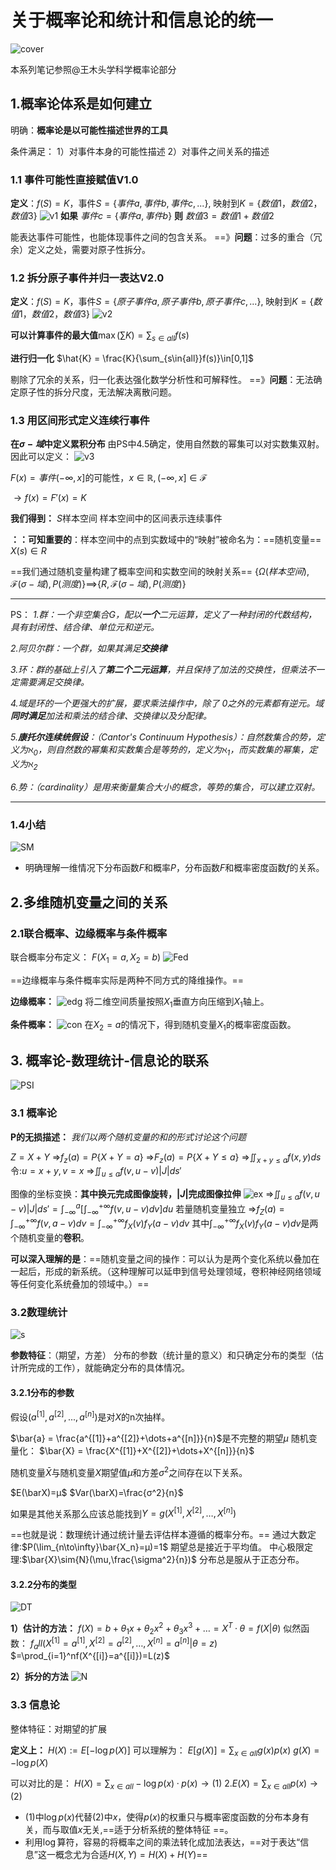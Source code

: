 # 关于概率论和统计和信息论的统一

![cover](images/cover.png)

本系列笔记参照@王木头学科学概率论部分

## 1.概率论体系是如何建立

明确：**概率论是以可能性描述世界的工具**

条件满足：
    1）对事件本身的可能性描述
    2）对事件之间关系的描述

### 1.1 事件可能性直接赋值V1.0

**定义**：$f(S)=K$，事件$S=\{事件a, 事件b, 事件c,...\}$, 映射到$K=\{数值1，数值2，数值3\}$
![v1](./images/v1.png)
**如果**
$事件c = \{事件a, 事件b\}$
**则**
$数值3 = 数值1 + 数值2$

能表达事件可能性，也能体现事件之间的包含关系。
==》**问题**：过多的重合（冗余）定义之处，需要对原子性拆分。

### 1.2 拆分原子事件并归一表达V2.0

**定义**：$f(S)=K$，事件$S=\{原子事件a, 原子事件b, 原子事件c,...\}$, 映射到$K=\{数值1，数值2，数值3\}$
![v2](./images/v2.png)

**可以计算事件的最大值**$\max(\sum{K})=\sum_{s\in{all}}f(s)$

**进行归一化**
$\hat{K} = \frac{K}{\sum_{s\in{all}}f(s)}\in[0,1]$

剔除了冗余的关系，归一化表达强化数学分析性和可解释性。
==》**问题**：无法确定原子性的拆分尺度，无法解决离散问题。

### 1.3 用区间形式定义连续行事件

**在$σ-域$中定义累积分布**
由PS中4.5确定，使用自然数的幂集可以对实数集双射。因此可以定义：
![v3](./images/v3.png)

$F(x)=事件(-∞, x]$的可能性，$x\in{\mathbb{R}},(-∞,x]\in{\mathcal{F}}$

$\to{f(x)=F'(x)=K}$

**我们得到：**
$S$样本空间
样本空间中的区间表示连续事件

**：：可知重要的**：样本空间中的点到实数域中的“映射”被命名为：==随机变量== $X(s)\in{R}$

==我们通过随机变量构建了概率空间和实数空间的映射关系==
$\{Ω(样本空间),\mathcal{F}(σ-域),P(测度)\}$==>$\{R,\mathcal{F}(σ-域),P(测度)\}$
***
PS：
*1.群：一个非空集合$G$，配以**一个**二元运算，定义了一种封闭的代数结构，具有封闭性、结合律、单位元和逆元。*

*2.阿贝尔群：一个群，如果其满足**交换律***

*3.环：群的基础上引入了**第二个二元运算**，并且保持了加法的交换性，但乘法不一定需要满足交换律。*

*4.域是环的一个更强大的扩展，要求乘法操作中，除了 0之外的元素都有逆元。域**同时满足**加法和乘法的结合律、交换律以及分配律。*

*5.**康托尔连续统假设**：（Cantor's Continuum Hypothesis）：自然数集合的势，定义为$ℵ_0$，则自然数的幂集和实数集合是等势的，定义为$ℵ_1$，而实数集的幂集，定义为$ℵ_2$*

*6.势：（cardinality）是用来衡量集合大小的概念，等势的集合，可以建立双射。*

***

### 1.4小结

![SM](./images/sm.png)

+ 明确理解一维情况下分布函数$F$和概率$P$，分布函数$F$和概率密度函数$f$的关系。

## 2.多维随机变量之间的关系

### 2.1联合概率、边缘概率与条件概率

联合概率分布定义：
$F(X_1=a,X_2=b)$
![Fed](./images/fed.png)

==边缘概率与条件概率实际是两种不同方式的降维操作。==

**边缘概率：**
![edg](./images/edge.png)
将二维空间质量按照$X_1$垂直方向压缩到$X_1$轴上。

**条件概率：**
![con](./images/con.png)
在$X_2=a$的情况下，得到随机变量$X_1$的概率密度函数。

## 3. 概率论-数理统计-信息论的联系

![PSI](./images/PSI.png)

### 3.1 概率论

**P的无损描述：**
*我们以两个随机变量的和的形式讨论这个问题*

$Z=X+Y$
=>$f_z(a)=P\{X+Y=a\}$
=>$F_z(a)=P\{X+Y\le{a}\}$
=>$\iint_{x+y\le{a}}f(x,y)ds$
令:$u=x+y,v=x$
=>$\iint_{u\le{a}}f(v,u-v)|J|ds'$

图像的坐标变换：**其中换元完成图像旋转，$|J|$完成图像拉伸**
![ex](./images/ex.png)
=>$\iint_{u\le{a}}f(v,u-v)|J|ds'=\int_{-\infty}^{a}[\int_{-\infty}^{+\infty}f(v,u-v)dv]du$
若量随机变量独立
=>$f_Z(a)=\int_{-\infty}^{+\infty}f(v,a-v)dv=\int_{-\infty}^{+\infty}f_X(v)f_Y(a-v)dv$
其中$\int_{-\infty}^{+\infty}f_X(v)f_Y(a-v)dv$是两个随机变量的**卷积**。

**可以深入理解的是**：==随机变量之间的操作：可以认为是两个变化系统以叠加在一起后，形成的新系统。（这种理解可以延申到信号处理领域，卷积神经网络领域等任何变化系统叠加的领域中。）==

### 3.2数理统计

![s](./images/s.png)

**参数特征**：（期望，方差）
分布的参数（统计量的意义）和只确定分布的类型（估计所完成的工作），就能确定分布的具体情况。

#### 3.2.1分布的参数

假设$(a^{[1]},a^{[2]},...,a^{[ n]})$是对$X$的n次抽样。

$\bar{a} = \frac{a^{[1]}+a^{[2]}+\dots+a^{[n]}}{n}$是不完整的期望$μ$
随机变量化：
$\bar{X} = \frac{X^{[1]}+X^{[2]}+\dots+X^{[n]}}{n}$

随机变量$\bar{X}$与随机变量$X$期望值$μ$和方差$σ^2$之间存在以下关系。

$Ε(\barΧ)=μ$
$Var(\barΧ)=\frac{σ^2}{n}$

如果是其他关系那么应该总能找到$Y=g(X^{[1]},X^{[2]},\dots,X^{[n]})$

==也就是说：数理统计通过统计量去评估样本遵循的概率分布。==
通过大数定律:$P(\lim_{n\to\infty}\bar{X_n}=μ)=1$
期望总是接近于平均值。
中心极限定理:$\bar{X}\sim{N}(\mu,\frac{\sigma^2}{n})$
分布总是服从于正态分布。

#### 3.2.2分布的类型

![DT](./images/DT.png)

**1）估计的方法：**
$f(X)=b+\theta_1x+\theta_2x^2+\theta_3x^3+\dots=X^T·\theta=f(X|\theta)$
似然函数：
$f_all(X^{[1]}=a^{[1]},X^{[2]}=a^{[2]},\dots,X^{[n]}=a^{[n]}|\theta=z)$
$=\prod_{i=1}^nf(X^{[i]}=a^{[i]})=L(z)$

**2）拆分的方法**
![N](./images/N.png)

### 3.3 信息论

整体特征：对期望的扩展

**定义上：**
$H(X):=E[-\log{p(X)}]$
可以理解为：
$E[g(X)]=\sum_{x\in{all}}g(x)p(x)$
$g(X)=-\log{p(X)}$

可以对比的是：
$H(X)=\sum_{x\in{all}}-\log{p(x)}·p(x)\rightarrow(1)$
$2.E(X)=\sum_{x\in{all}}p(x)\rightarrow(2)$

+ (1)中$\log{p(x)}$代替(2)中$x$，使得$p(x)$的权重只与概率密度函数的分布本身有关，而与取值$x$无关,==适于分析系统的整体特征 ==。
+ 利用$\log$算符，容易的将概率之间的乘法转化成加法表达，==对于表达“信息”这一概念尤为合适$H(X,Y) = H(X)+H(Y)$==